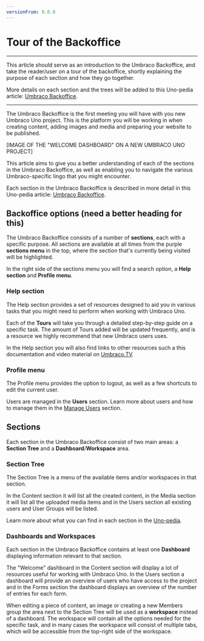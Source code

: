 ```yaml
---
versionFrom: 8.0.0
---
```


# Tour of the Backoffice

-----

This article should serve as an introduction to the Umbraco Backoffice, and take the reader/user on a tour of the backoffice, shortly explaining the purpose of each section and how they go together.

More details on each section and the trees will be added to this Uno-pedia article: [Umbraco Backoffice](../../Uno-pedia/Umbraco-Backoffice).

-----

The Umbraco Backoffice is the first meeting you will have with you new Umbraco Uno project. This is the platform you will be working in when creating content, adding images and media and preparing your website to be published.

[IMAGE OF THE "WELCOME DASHBOARD" ON A NEW UMBRACO UNO PROJECT]

This article aims to give you a better understanding of each of the sections in the Umbraco Backoffice, as well as enabling you to navigate the various Umbraco-specific lingo that you might encounter.

Each section in the Umbraco Backoffice is described in more detail in this Uno-pedia article: [Umbraco Backoffice](../../Uno-pedia/Umbraco-Backoffice).

## Backoffice options (need a better heading for this)

The Umbraco Backoffice consists of a number of **sections**, each with a specific purpose. All sections are available at all times from the purple **sections menu** in the top, where the section that's currently being visited will be highlighted.

In the right side of the sections menu you will find a search option, a **Help section** and **Profile menu**.

### Help section

The Help section provides a set of resources designed to aid you in various tasks that you might need to perform when working with Umbraco Uno.

Each of the **Tours** will take you through a detailed step-by-step guide on a specific task. The amount of Tours added will be updated frequently, and is a resource we highly recommend that new Umbraco users uses.

In the Help section you will also find links to other resources such a this documentation and video material on [Umbraco.TV](https://umbraco.tv).

### Profile menu

The Profile menu provides the option to logout, as well as a few shortcuts to edit the current user.

Users are managed in the **Users** section. Learn more about users and how to manage them in the [Manage Users](../../Manage-users) section.

## Sections

Each section in the Umbraco Backoffice consist of two main areas: a **Section Tree** and a **Dashboard**/**Workspace** area.

### Section Tree

The Section Tree is a menu of the available items and/or workspaces in that section.

In the Content section it will list all the created content, in the Media section it will list all the uploaded media items and in the Users section all existing users and User Groups will be listed.

Learn more about what you can find in each section in the [Uno-pedia](../../Uno-pedia).

### Dashboards and Workspaces

Each section in the Umbraco Backoffice contains at least one **Dashboard** displaying information relevant to that section.

The "Welcome" dashboard in the Content section will display a lot of resources useful for working with Umbraco Uno. In the Users section a dashboard will provide an overview of users who have access to the project and in the Forms section the dashboard displays an overview of the number of entries for each form.

When editing a piece of content, an image or creating a new Members group the area next to the Section Tree will be used as a **workspace** instead of a dashboard. The workspace will contain all the options needed for the specific task, and in many cases the workspace will consist of multiple tabs, which will be accessible from the top-right side of the workspace.
